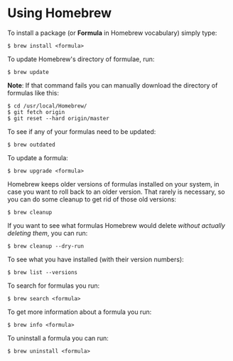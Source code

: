 # Using Homebrew



To install a package \(or **Formula** in Homebrew vocabulary\) simply type:

```text
$ brew install <formula>
```

To update Homebrew's directory of formulae, run:

```text
$ brew update
```

**Note**: If that command fails you can manually download the directory of formulas like this:

```text
$ cd /usr/local/Homebrew/
$ git fetch origin
$ git reset --hard origin/master
```

To see if any of your formulas need to be updated:

```text
$ brew outdated
```

To update a formula:

```text
$ brew upgrade <formula>
```

Homebrew keeps older versions of formulas installed on your system, in case you want to roll back to an older version. That rarely is necessary, so you can do some cleanup to get rid of those old versions:

```text
$ brew cleanup
```

If you want to see what formulas Homebrew would delete _without actually deleting them_, you can run:

```text
$ brew cleanup --dry-run
```

To see what you have installed \(with their version numbers\):

```text
$ brew list --versions
```

To search for formulas you run:

```text
$ brew search <formula>
```

To get more information about a formula you run:

```text
$ brew info <formula>
```

To uninstall a formula you can run:

```text
$ brew uninstall <formula>
```

